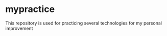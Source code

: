 # mypractice
This repository is used for practicing several technologies for my personal improvement
